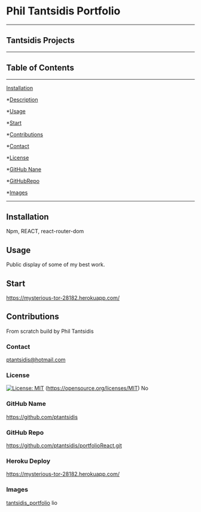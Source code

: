  # Phil Tantsidis Portfolio 
____
  ## Tantsidis Projects  
  ____  
  ## Table of Contents
____
  [Installation](#installation)

  *[Description](#desc)

  *[Usage](#usage)

  *[Start](#start)
  
  *[Contributions](#contributions)

  *[Contact](#contact)

  *[License](#license)

  *[GitHub Nane](#githubname)

  *[GitHubRepo](#githubrepo)

  *[Images](#images)
____  
  ## Installation
  Npm, REACT, react-router-dom

  ## Usage
  Public display of some of my best work.

  ## Start
  https://mysterious-tor-28182.herokuapp.com/

  ## Contributions
  From scratch build by Phil Tantsidis
    
  ###  Contact
  ptantsidis@hotmail.com
    
  ### License
  [![License: MIT](https://img.shields.io/badge/License-MIT-yellow.svg)](https://opensource.org/licenses/MIT)
  (https://opensource.org/licenses/MIT)
  No

  ### GitHub Name
  https://github.com/ptantsidis
  
  ### GitHub Repo
   https://github.com/ptantsidis/portfolioReact.git

   ### Heroku Deploy
   https://mysterious-tor-28182.herokuapp.com/

  ### Images  
  [tantsidis_portfolio](https://user-images.githubusercontent.com/90045665/148064198-3ad86340-53ef-47ce-96a3-248758c73d73.png)
lio
